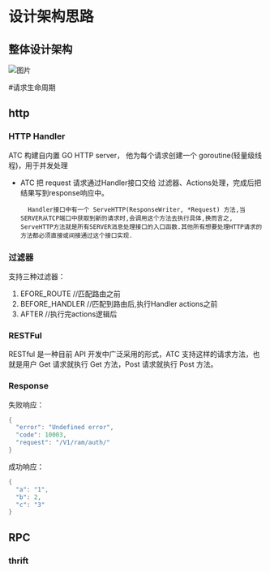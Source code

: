 # 设计架构思路

## 整体设计架构
![图片](https://github.com/adolphlxm/atc/blob/dev/doc/image/module.png)

#请求生命周期
## http 
### HTTP Handler
ATC 构建自内置 GO HTTP server， 他为每个请求创建一个 goroutine(轻量级线程)，用于并发处理
* ATC 把 request 请求通过Handler接口交给 过滤器、Actions处理，完成后把结果写到response响应中。
    
        Handler接口中有一个 ServeHTTP(ResponseWriter, *Request) 方法,当SERVER从TCP端口中获取到新的请求时,会调用这个方法去执行具体,换而言之, ServeHTTP方法就是所有SERVER消息处理接口的入口函数.其他所有想要处理HTTP请求的方法都必须直接或间接通过这个接口实现.
    
### 过滤器
支持三种过滤器：
1. EFORE_ROUTE                    //匹配路由之前
2. BEFORE_HANDLER                 //匹配到路由后,执行Handler actions之前
3. AFTER                          //执行完actions逻辑后

### RESTFul
RESTful 是一种目前 API 开发中广泛采用的形式，ATC 支持这样的请求方法，也就是用户 Get 请求就执行 Get 方法，Post 请求就执行 Post 方法。

### Response
失败响应：
```go
{
  "error": "Undefined error",
  "code": 10003,
  "request": "/V1/ram/auth/"
}
```
成功响应：
```go
{
  "a": "1",
  "b": 2,
  "c": "3"
}
```
## RPC
### thrift
